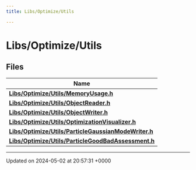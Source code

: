```yaml
---
title: Libs/Optimize/Utils

---
```


# Libs/Optimize/Utils



## Files

| Name           |
| -------------- |
| **[Libs/Optimize/Utils/MemoryUsage.h](../Files/MemoryUsage_8h.md#file-memoryusage.h)**  |
| **[Libs/Optimize/Utils/ObjectReader.h](../Files/ObjectReader_8h.md#file-objectreader.h)**  |
| **[Libs/Optimize/Utils/ObjectWriter.h](../Files/ObjectWriter_8h.md#file-objectwriter.h)**  |
| **[Libs/Optimize/Utils/OptimizationVisualizer.h](../Files/OptimizationVisualizer_8h.md#file-optimizationvisualizer.h)**  |
| **[Libs/Optimize/Utils/ParticleGaussianModeWriter.h](../Files/ParticleGaussianModeWriter_8h.md#file-particlegaussianmodewriter.h)**  |
| **[Libs/Optimize/Utils/ParticleGoodBadAssessment.h](../Files/ParticleGoodBadAssessment_8h.md#file-particlegoodbadassessment.h)**  |






-------------------------------

Updated on 2024-05-02 at 20:57:31 +0000

